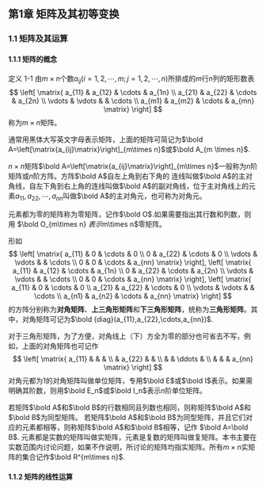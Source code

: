 ## 第1章 矩阵及其初等变换

### 1.1 矩阵及其运算

#### 1.1.1 矩阵的概念

定义 1-1 由$m\times n$个数$a_{ij}(i=1,2,\cdots,m;j=1,2,\cdots,n)$所排成的$m$行$n$列的矩形数表
$$
\left[
\matrix{
a_{11} & a_{12} & \cdots & a_{1n} \\
a_{21} & a_{22} & \cdots & a_{2n} \\
\vdots & \vdots &  & \cdots \\
a_{m1} & a_{m2} & \cdots & a_{mn} 
\matrix}
\right]
$$
称为$m\times n$矩阵。

通常用黑体大写英文字母表示矩阵，上面的矩阵可简记为$\bold A=\left[\matrix{a_{ij}\matrix}\right]_{m\times n}$或$\bold A_{m \times n}$.

$n\times n$矩阵$\bold A=\left[\matrix{a_{ij}\matrix}\right]_{m\times n}$一般称为$n$阶矩阵或$n$阶方阵。方阵$\bold A$自左上角到右下角的
连线叫做$\bold A$的主对角线，自左下角到右上角的连线叫做$\bold A$的副对角线，位于主对角线上的元素$a_{11},a_{22},\cdots,a_{nn}$叫做$\bold A$的主对角元，也可称为对角元。

元素都为零的矩阵称为零矩阵，记作$\bold O$.如果需要指出其行数和列数，则用 $\bold O_{m\times n} $表示$m\times n$零矩阵。

形如
$$
\left[
\matrix{
a_{11} & 0 & \cdots & 0 \\
0 & a_{22} & \cdots & 0 \\
\vdots & \vdots &  & \cdots \\
0 & 0 & \cdots & a_{nn} 
\matrix}
\right],
\left[
\matrix{
a_{11} & a_{12} & \cdots & a_{1n} \\
0 & a_{22} & \cdots & a_{2n} \\
\vdots & \vdots &  & \cdots \\
0 & 0 & \cdots & a_{nn} 
\matrix}
\right],
\left[
\matrix{
a_{11} & 0 & \cdots & 0 \\
a_{21} & a_{22} & \cdots & 0 \\
\vdots & \vdots &  & \cdots \\
a_{n1} & a_{n2} & \cdots & a_{nn} 
\matrix}
\right]
$$
的方阵分别称为**对角矩阵**、**上三角形矩阵**和**下三角形矩阵**，统称为**三角形矩阵**。其中，对角矩阵可记为$\bold {diag}(a_{11},a_{22},\cdots,a_{nn})$.

对于三角形矩阵，为了方便，对角线上（下）方全为零的部分也可省去不写，例如，上面的对角矩阵也可记作
$$
\left[
\matrix{
a_{11} &  &  &  \\
 & a_{22} &  &  \\
 &  & \ddots &  \\
 &  &  & a_{nn} 
\matrix}
\right]
$$
对角元都为1的对角矩阵叫做单位矩阵，专用$\bold E$或$\bold I$表示。如果需明确其阶数，则用$\bold E_n$或$\bold I_n$表示$n$阶单位矩阵。

若矩阵$\bold A$和$\bold B$的行数相同且列数也相同，则称矩阵$\bold A$和$\bold B$为同型矩阵。
若矩阵$\bold A$和$\bold B$为同型矩阵，并且它们对应的元素都相等，则称矩阵$\bold A$和$\bold B$相等，记作
$\bold A=\bold B$.
元素都是实数的矩阵叫做实矩阵，元素是复数的矩阵叫做复矩阵。本书主要在实数范围内讨论问题，如果不作说明，所讨论的矩阵均指实矩阵。所有$m\times n$实矩阵的集合记作$\bold R^{m\times n}$.

#### 1.1.2 矩阵的线性运算





